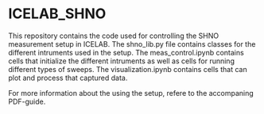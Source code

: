 # ICELAB_SHNO
This repository contains the code used for controlling the SHNO measurement setup in ICELAB. 
The shno_lib.py file contains classes for the different intruments used in the setup. 
The meas_control.ipynb contains cells that initialize the different intruments as well as cells for running different types of sweeps. 
The visualization.ipynb contains cells that can plot and process that captured data. 

For more information about the using the setup, refere to the accompaning PDF-guide. 
